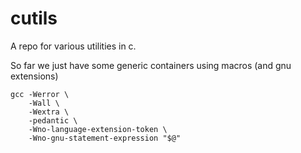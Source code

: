 # cutils

A repo for various utilities in c.

So far we just have some generic containers using macros (and gnu extensions)

```
gcc -Werror \
    -Wall \
    -Wextra \
    -pedantic \
    -Wno-language-extension-token \
    -Wno-gnu-statement-expression "$@"
```

